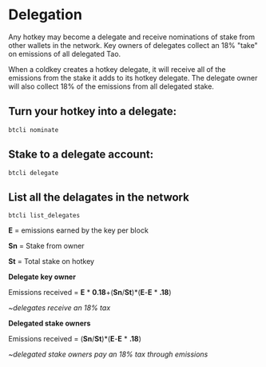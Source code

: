 # Delegation

Any hotkey may become a delegate and receive nominations of stake from other wallets in the network. Key owners of delegates collect an 18% "take" on emissions of all delegated Tao.

When a coldkey creates a hotkey delegate, it will receive all of the emissions from the stake it adds to its hotkey delegate. The delegate owner will also collect 18% of the emissions from all delegated stake.

## Turn your hotkey into a delegate:
```
btcli nominate
```

## Stake to a delegate account:
```
btcli delegate
```

## List all the delagates in the network
```
btcli list_delegates
```



**E** = emissions earned by the key per block

**Sn** = Stake from owner

**St** = Total stake on hotkey

**Delegate key owner**

Emissions received = **E** * **0.18**+(**Sn**/**St**)*(**E**-**E** * **.18**)

*~delegates receive an 18% tax*

**Delegated stake owners**

Emissions received = (**Sn**/**St**)*(**E**-**E** * **.18**)

*~delegated stake owners pay an 18% tax through emissions*

